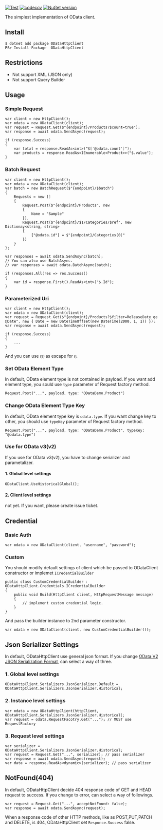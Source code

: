 [![Test](https://github.com/iwate/ODataHttpClient/actions/workflows/test.yml/badge.svg)](https://github.com/iwate/ODataHttpClient/actions/workflows/test.yml)
[![codecov](https://codecov.io/gh/iwate/ODataHttpClient/branch/master/graph/badge.svg)](https://codecov.io/gh/iwate/ODataHttpClient)
[![NuGet version](https://badge.fury.io/nu/ODataHttpClient.svg)](https://badge.fury.io/nu/ODataHttpClient)

The simplest implementation of OData client.

## Install

    $ dotnet add package ODataHttpClient
    PS> Install-Package  ODataHttpClient

## Restrictions

- Not support XML (JSON only)
- Not support Query Builder

## Usage

### Simple Request

    var client = new HttpClient();
    var odata = new ODataClient(client);
    var request = Request.Get($"{endpoint}/Products?$count=true");
    var response = await odata.SendAsync(request);

    if (response.Success) 
    {
        var total = response.ReadAs<int>("$['@odata.count']");
        var products = response.ReadAs<IEnumerable<Product>>("$.value");
    }

### Batch Request

    var client = new HttpClient();
    var odata = new ODataClient(client);
    var batch = new BatchRequest($"{endpoint}/$batch")
    {
        Requests = new []
        {
            Request.Post($"{endpoint}/Products", new 
            { 
                Name = "Sample"
            }),
            Request.Post($"{endpoint}/$1/Categories/$ref", new Dictionay<string, string>
            {
                ["@odata.id"] = $"{endpoint}/Categories(0)"
            })
        }
    };

    var responses = await odata.SendAsync(batch);
    // You can also use BatchAsync. 
    // var responses = await odata.BatchAsync(batch);

    if (responses.All(res => res.Success)) 
    {
        var id = response.First().ReadAs<int>("$.Id");
    }
### Parameterized Uri

    var client = new HttpClient();
    var odata = new ODataClient(client);
    var request = Request.Get($"{endpoint}/Products?$filter=ReleaseDate ge @Date", new { Date = new DateTimeOffset(new DateTime(2000, 1, 1)) });
    var response = await odata.SendAsync(request);

    if (response.Success) 
    {
        ...
    }

And you can use `@@` as escape for `@`.

### Set OData Element Type
In default, OData element type is not contained in payload. If you want add element type, you sould use `type` parameter of Request factory method.

    Request.Post("...", payload, type: "ODataDemo.Product")

### Change OData Element Type Key
In default, OData element type key is `odata.type`. If you want change key to other, you should use `typeKey` parameter of Request factory method.

    Request.Post("...", payload, type: "ODataDemo.Product", typeKey: "@odata.type")

### Use for OData v3(v2)
If you use for OData v3(v2), you have to change serializer and parametalizer.

#### 1. Global level settings

    ODataClient.UseHistoricalGlobal();

#### 2. Client level settings
not yet. If you want, please create issue ticket.

## Credential

### Basic Auth

    var odata = new ODataClient(client, "username", "password");

### Custom
You should modify default settings of client which be passed to ODataClient constructor or implemet `ICredentialBuilder`

    public class CustomCredentialBuilder : ODataHttpClient.Credentials.ICredentialBuilder
    {
        public void Build(HttpClient client, HttpRequestMessage message)
        {
            // implement custom credential logic.
        }
    }

And pass the builder instance to 2nd parameter constructor.

    var odata = new ODataClient(client, new CustomCredentialBuilder());
    
## Json Serializer Settings
In default, ODataHttpClient use general json format. 
If you change [OData V2 JSON Serialization Format](http://www.odata.org/documentation/odata-version-2-0/json-format/#PrimitiveTypes), can select a way of three.

### 1. Global level settings

    ODataHttpClient.Serializers.JsonSerializer.Default = ODataHttpClient.Serializers.JsonSerializer.Historical;

### 2. Instance level settings

    var odata = new ODataHttpClient(httpClient, ODataHttpClient.Serializers.JsonSerializer.Historical);
    var request = odata.RequestFacotry.Get("..."); // MUST use RequestFactory

### 3. Request level settings

    var serializer = ODataHttpClient.Serializers.JsonSerializer.Historical;
    var request = Request.Get("...", serializer); // pass serializer
    var response = await odata.SendAsync(request);
    var data = response.ReadAs<dynamic>(serializer); // pass serializer

## NotFound(404)

In default, ODataHttpClient decide 404 response code of GET and HEAD request to success. If you change to error, can select a way of followings.

```
var request = Request.Get("...", acceptNotFound: false);
var response = await odata.SendAsync(request);
```

When a response code of other HTTP methods, like as POST,PUT,PATCH and DELETE, is 404, ODataHttpClient set `Response.Success` false.

